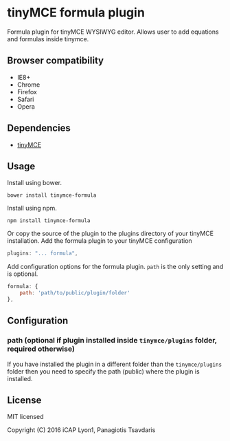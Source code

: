 # tinyMCE formula plugin

Formula plugin for tinyMCE WYSIWYG editor. Allows user to add equations and formulas inside tinymce.

## Browser compatibility

* IE8+
* Chrome
* Firefox
* Safari
* Opera

## Dependencies

* [tinyMCE](http://www.tinymce.com/)

## Usage

Install using bower.

```
bower install tinymce-formula
```

Install using npm.

```
npm install tinymce-formula
```

Or copy the source of the plugin to the plugins directory of your tinyMCE installation.
Add the formula plugin to your tinyMCE configuration

```javascript
plugins: "... formula",
```

Add configuration options for the formula plugin. `path` is the only setting and is optional.

```javascript
formula: {
    path: 'path/to/public/plugin/folder'
},
```

## Configuration

### path (optional if plugin installed inside `tinymce/plugins` folder, required otherwise)

If you have installed the plugin in a different folder than the ```tinymce/plugins``` folder then you need to specify 
the path (public) where the plugin is installed.

## License

MIT licensed

Copyright (C) 2016 iCAP Lyon1, Panagiotis Tsavdaris
